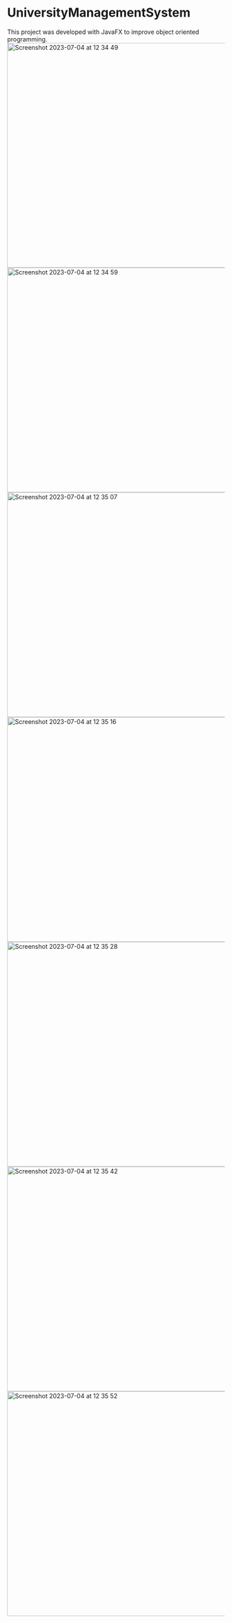 # UniversityManagementSystem
This project was developed with JavaFX to improve object oriented programming.
<img width="520" alt="Screenshot 2023-07-04 at 12 34 49" src="https://github.com/yusuftalhaatas/UniversityManagementSystem/assets/70464535/a7edea91-a586-4293-932d-d58c90001fec">
<img width="520" alt="Screenshot 2023-07-04 at 12 34 59" src="https://github.com/yusuftalhaatas/UniversityManagementSystem/assets/70464535/19deeaea-4ec6-4798-82b3-40c16d9f6b25">
<img width="520" alt="Screenshot 2023-07-04 at 12 35 07" src="https://github.com/yusuftalhaatas/UniversityManagementSystem/assets/70464535/2963fa79-56e5-493d-83c6-4815edbb6b28">
<img width="520" alt="Screenshot 2023-07-04 at 12 35 16" src="https://github.com/yusuftalhaatas/UniversityManagementSystem/assets/70464535/29b5b423-3f9f-40ef-a1e6-0a8af97a9505">
<img width="520" alt="Screenshot 2023-07-04 at 12 35 28" src="https://github.com/yusuftalhaatas/UniversityManagementSystem/assets/70464535/c82d330d-9552-49d7-8310-8ce03a707e48">
<img width="520" alt="Screenshot 2023-07-04 at 12 35 42" src="https://github.com/yusuftalhaatas/UniversityManagementSystem/assets/70464535/ae6d0047-b4fa-469a-8055-7338f8992564">
<img width="520" alt="Screenshot 2023-07-04 at 12 35 52" src="https://github.com/yusuftalhaatas/UniversityManagementSystem/assets/70464535/8b80a76d-d312-463f-b24a-1e28cbd39049">
